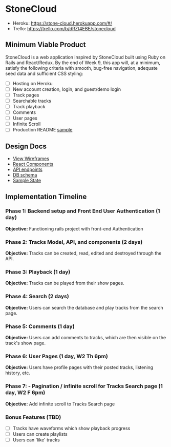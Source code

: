# StoneCloud

- Heroku: https://stone-cloud.herokuapp.com/#/
- Trello: https://trello.com/b/dRZt4EBE/stonecloud

## Minimum Viable Product

StoneCloud is a web application inspired by StoneCloud built using Ruby on Rails
and React/Redux.  By the end of Week 9, this app will, at a minimum, satisfy the
following criteria with smooth, bug-free navigation, adequate seed data and
sufficient CSS styling:

- [ ] Hosting on Heroku
- [ ] New account creation, login, and guest/demo login
- [ ] Track pages
- [ ] Searchable tracks
- [ ] Track playback
- [ ] Comments
- [ ] User pages
- [ ] Infinite Scroll
- [ ] Production README [sample](docs/production_readme.md)

## Design Docs
* [View Wireframes][wireframes]
* [React Components][components]
* [API endpoints][api-endpoints]
* [DB schema][schema]
* [Sample State][sample-state]

[wireframes]: docs/wireframes
[components]: docs/component-hierarchy.md
[sample-state]: docs/sample-state.md
[api-endpoints]: docs/api-endpoints.md
[schema]: docs/schema.md

## Implementation Timeline

### Phase 1: Backend setup and Front End User Authentication (1 day)

**Objective:** Functioning rails project with front-end Authentication

### Phase 2: Tracks Model, API, and components (2 days)

**Objective:** Tracks can be created, read, edited and destroyed through
the API.

### Phase 3: Playback (1 day)

**Objective:** Tracks can be played from their show pages.

### Phase 4: Search (2 days)

**Objective:** Users can search the database and play tracks from the search page.

### Phase 5: Comments (1 day)

**Objective:** Users can add comments to tracks, which are then visible on the track's show page.

### Phase 6: User Pages (1 day, W2 Th 6pm)

**Objective:** Users have profile pages with their posted tracks, listening history, etc.

### Phase 7: - Pagination / infinite scroll for Tracks Search page (1 day, W2 F 6pm)

**Objective:** Add infinite scroll to Tracks Search page

### Bonus Features (TBD)
- [ ] Tracks have waveforms which show playback progress
- [ ] Users can create playlists
- [ ] Users can 'like' tracks
